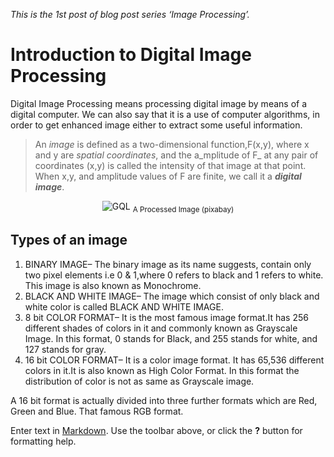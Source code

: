 _This is the 1st post of blog post series ‘Image Processing’._

# Introduction to Digital Image Processing

Digital Image Processing means processing digital image by means of a digital computer. We can also say that it is a use of computer algorithms, in order to get enhanced image either to extract some useful information.

> An _image_ is defined as a two-dimensional function,F(x,y), where x and y are _spatial coordinates_, and the a_mplitude of F_ at any pair of coordinates (x,y) is called the intensity of that image at that point. When x,y, and amplitude values of F are finite, we call it a **_digital image_**.

<center>
<img src="{{site.baseurl}}/assets/images/image.jpg" alt="GQL">
<sub>A Processed Image (pixabay)</sub>
</center>

## Types of an image

1. BINARY IMAGE– The binary image as its name suggests, contain only two pixel elements i.e 0 & 1,where 0 refers to black and 1 refers to white. This image is also known as Monochrome.
2. BLACK AND WHITE IMAGE– The image which consist of only black and white color is called BLACK AND WHITE IMAGE.
3. 8 bit COLOR FORMAT– It is the most famous image format.It has 256 different shades of colors in it and commonly known as Grayscale Image. In this format, 0 stands for Black, and 255 stands for white, and 127 stands for gray.
4. 16 bit COLOR FORMAT– It is a color image format. It has 65,536 different colors in it.It is also known as High Color Format. In this format the distribution of color is not as same as Grayscale image.

A 16 bit format is actually divided into three further formats which are Red, Green and Blue. That famous RGB format.





Enter text in [Markdown](http://daringfireball.net/projects/markdown/). Use the toolbar above, or click the **?** button for formatting help.
